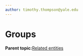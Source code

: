 ```yaml
---
author: timothy.thompson@yale.edu
---
```


# Groups

**Parent topic:**[Related entities](../tasks/related_entities.md)

